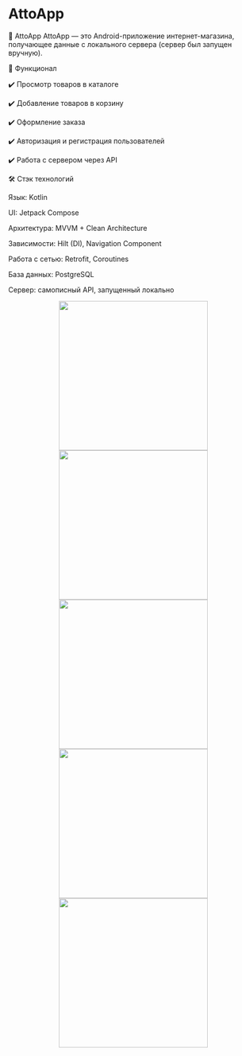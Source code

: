 # AttoApp
🛒 AttoApp
AttoApp — это Android-приложение интернет-магазина, получающее данные с локального сервера (сервер был запущен вручную).

🚀 Функционал

✔️ Просмотр товаров в каталоге

✔️ Добавление товаров в корзину

✔️ Оформление заказа

✔️ Авторизация и регистрация пользователей

✔️ Работа с сервером через API

🛠 Стэк технологий

Язык: Kotlin

UI: Jetpack Compose

Архитектура: MVVM + Clean Architecture

Зависимости: Hilt (DI), Navigation Component

Работа с сетью: Retrofit, Coroutines

База данных: PostgreSQL

Сервер: самописный API, запущенный локально


<p align="center">
  <img src="https://github.com/user-attachments/assets/00065312-43f0-4855-873d-f5873eb27ee7" width="300"/>
  <img src="https://github.com/user-attachments/assets/9a4741f9-a1f2-4ce7-b9f1-1e9e5029de84" width="300"/>
  <img src="https://github.com/user-attachments/assets/5911442e-fe6c-408a-aab0-f64a45125466" width="300"/>
  <img src="https://github.com/user-attachments/assets/5e6a1eb4-7bed-41d8-bf4f-f29a39b3aa8d" width="300"/>
  <img src="https://github.com/user-attachments/assets/79eaa669-ce72-4380-8472-ab8b68fb4d21" width="300"/>
</p>


